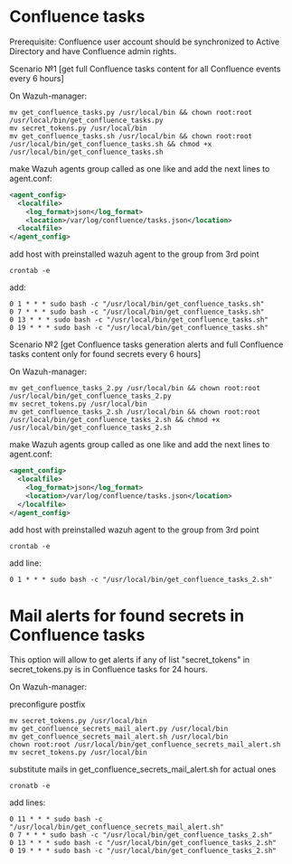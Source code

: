 # Confluence tasks

Prerequisite: Confluence user account should be synchronized to Active Directory and have Confluence admin rights.

Scenario №1 [get full Confluence tasks content for all Confluence events every 6 hours]

On Wazuh-manager:
```
mv get_confluence_tasks.py /usr/local/bin && chown root:root /usr/local/bin/get_confluence_tasks.py
mv secret_tokens.py /usr/local/bin
mv get_confluence_tasks.sh /usr/local/bin && chown root:root /usr/local/bin/get_confluence_tasks.sh && chmod +x /usr/local/bin/get_confluence_tasks.sh
```    
make Wazuh agents group called as one like and add the next lines to agent.conf:

```xml
<agent_config>
  <localfile>
    <log_format>json</log_format>
    <location>/var/log/confluence/tasks.json</location>
  <localfile>
</agent_config>
```
add host with preinstalled wazuh agent to the group from 3rd point
```
crontab -e
```
add:
```
0 1 * * * sudo bash -c "/usr/local/bin/get_confluence_tasks.sh"
0 7 * * * sudo bash -c "/usr/local/bin/get_confluence_tasks.sh"
0 13 * * * sudo bash -c "/usr/local/bin/get_confluence_tasks.sh"
0 19 * * * sudo bash -c "/usr/local/bin/get_confluence_tasks.sh"
```
Scenario №2 [get Confluence tasks generation alerts and full Confluence tasks content only for found secrets every 6 hours]

On Wazuh-manager:
```
mv get_confluence_tasks_2.py /usr/local/bin && chown root:root /usr/local/bin/get_confluence_tasks_2.py
mv secret_tokens.py /usr/local/bin
mv get_confluence_tasks_2.sh /usr/local/bin && chown root:root /usr/local/bin/get_confluence_tasks_2.sh && chmod +x /usr/local/bin/get_confluence_tasks_2.sh
```
make Wazuh agents group called as one like and add the next lines to agent.conf:
```xml
<agent_config>
  <localfile>
    <log_format>json</log_format>
    <location>/var/log/confluence/tasks.json</location>
  </localfile>
</agent_config>
```
add host with preinstalled wazuh agent to the group from 3rd point
```
crontab -e
```
add line:
```
0 1 * * * sudo bash -c "/usr/local/bin/get_confluence_tasks_2.sh"
```
# Mail alerts for found secrets in Confluence tasks

This option will allow to get alerts if any of list "secret_tokens" in secret_tokens.py is in Confluence tasks for 24 hours.

On Wazuh-manager:

preconfigure postfix
```
mv secret_tokens.py /usr/local/bin
mv get_confluence_secrets_mail_alert.py /usr/local/bin
mv get_confluence_secrets_mail_alert.sh /usr/local/bin
chown root:root /usr/local/bin/get_confluence_secrets_mail_alert.sh
mv secret_tokens.py /usr/local/bin
```
substitute mails in get_confluence_secrets_mail_alert.sh for actual ones
```
cronatb -e
```
add lines:
```
0 11 * * * sudo bash -c "/usr/local/bin/get_confluence_secrets_mail_alert.sh"
0 7 * * * sudo bash -c "/usr/local/bin/get_confluence_tasks_2.sh"
0 13 * * * sudo bash -c "/usr/local/bin/get_confluence_tasks_2.sh"
0 19 * * * sudo bash -c "/usr/local/bin/get_confluence_tasks_2.sh"
```

